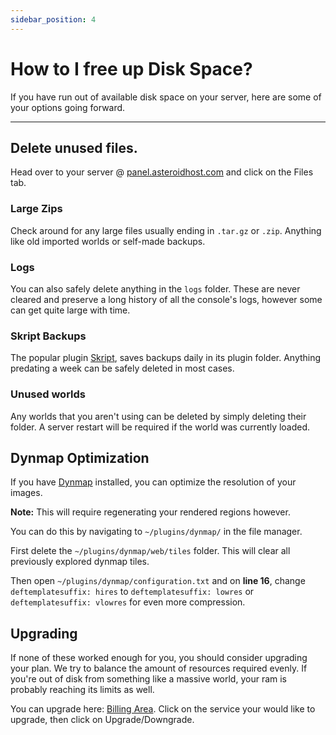 ```yaml
---
sidebar_position: 4
---
```


# How to I free up Disk Space?
If you have run out of available disk space on your server, here are some of your options going forward.

---

## Delete unused files.
Head over to your server @ [panel.asteroidhost.com](https://panel.asteroidhost.com) and click on the Files tab.

### Large Zips
Check around for any large files usually ending in `.tar.gz` or `.zip`. Anything like old imported worlds or self-made backups.

### Logs
You can also safely delete anything in the `logs` folder. These are never cleared and preserve a long history of all the console's logs, however some can get quite large with time.

### Skript Backups
The popular plugin [Skript](https://github.com/SkriptLang/Skript), saves backups daily in its plugin folder. Anything predating a week can be safely deleted in most cases.

### Unused worlds
Any worlds that you aren't using can be deleted by simply deleting their folder. A server restart will be required if the world was currently loaded.


## Dynmap Optimization
If you have [Dynmap](https://www.spigotmc.org/resources/dynmap%C2%AE.274/) installed, you can optimize the resolution of your images.

**Note:** This will require regenerating your rendered regions however.

You can do this by navigating to `~/plugins/dynmap/` in the file manager.

First delete the `~/plugins/dynmap/web/tiles` folder. This will clear all previously explored dynmap tiles.

Then open `~/plugins/dynmap/configuration.txt` and on **line 16**, change `deftemplatesuffix: hires` to `deftemplatesuffix: lowres` or `deftemplatesuffix: vlowres` for even more compression.

## Upgrading
If none of these worked enough for you, you should consider upgrading your plan. We try to balance the amount of resources required evenly. If you're out of disk from something like a massive world, your ram is probably reaching its limits as well.

You can upgrade here: [Billing Area](https://billing.asteroidhost.com/clientarea.php?action=services). Click on the service your would like to upgrade, then click on Upgrade/Downgrade.
